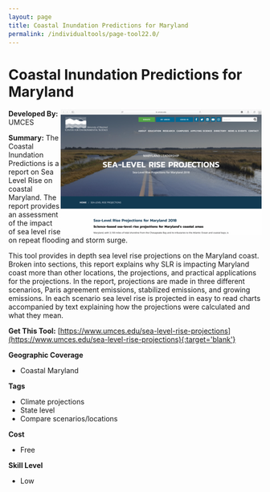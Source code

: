 ```yaml
---
layout: page
title: Coastal Inundation Predictions for Maryland
permalink: /individualtools/page-tool22.0/
---
```

# Coastal Inundation Predictions for Maryland

<img src="/images/scaled_250_400/TOOLID_22.0_ScreenCapture-1.png" style="max-height:250px;max-width:400;" align="right"/>

**Developed By:** UMCES

**Summary:** The Coastal Inundation Predictions is a report on Sea Level Rise on coastal Maryland. The report provides an assessment of the impact of sea level rise on repeat flooding and storm surge.

This tool provides in depth sea level rise projections on the Maryland coast. Broken into sections, this report explains why SLR is impacting Maryland coast more than other locations, the projections, and practical applications for the projections. In the report, projections are made in three different scenarios, Paris agreement emissions, stabilized emissions, and growing emissions. In each scenario sea level rise is projected in easy to read charts accompanied by text explaining how the projections were calculated and what they mean. 

**Get This Tool:** [https://www.umces.edu/sea-level-rise-projections](https://www.umces.edu/sea-level-rise-projections){:target='blank'}

**Geographic Coverage**

* Coastal Maryland

**Tags**

*  Climate projections
*  State level
*  Compare scenarios/locations

**Cost**

* Free

**Skill Level**

* Low
